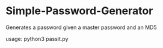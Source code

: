 # Simple-Password-Generator
Generates a password given a master password and an MD5

usage:
python3 passit.py
